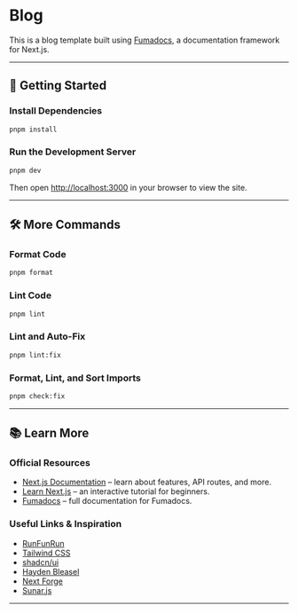 # Blog

This is a blog template built using [Fumadocs](https://fumadocs.vercel.app), a documentation framework for Next.js.  

---

## 🚀 Getting Started

### Install Dependencies

```bash
pnpm install
```

### Run the Development Server

```bash
pnpm dev
```

Then open [http://localhost:3000](http://localhost:3000) in your browser to view the site.

---

## 🛠️ More Commands

### Format Code

```bash
pnpm format
```

### Lint Code

```bash
pnpm lint
```

### Lint and Auto-Fix

```bash
pnpm lint:fix
```

### Format, Lint, and Sort Imports

```bash
pnpm check:fix
```

---

## 📚 Learn More

### Official Resources

- [Next.js Documentation](https://nextjs.org/docs) – learn about features, API routes, and more.
- [Learn Next.js](https://nextjs.org/learn) – an interactive tutorial for beginners.
- [Fumadocs](https://fumadocs.vercel.app) – full documentation for Fumadocs.

### Useful Links & Inspiration

- [RunFunRun](https://www.runfunrun.dev/)
- [Tailwind CSS](https://tailwindcss.com/)
- [shadcn/ui](https://ui.shadcn.com/)
- [Hayden Bleasel](https://www.haydenbleasel.com/)
- [Next Forge](https://www.next-forge.com/)
- [Sunar.js](https://sunar.js.org/)

---
